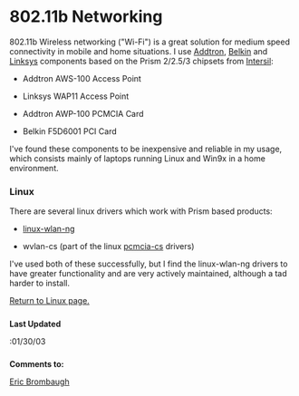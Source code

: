 








# 802.11b Networking


802.11b Wireless networking ("Wi-Fi") is a great solution for medium
speed connectivity in mobile and home situations.
I use [Addtron](http://www.addtron.com), [Belkin](http://www.belkin.com) and [Linksys](http://www.linksys.com) components based
on the Prism 2/2.5/3 chipsets from [Intersil](http://www.intersil.com):
  

- Addtron AWS-100 Access Point

- Linksys WAP11 Access Point

- Addtron AWP-100 PCMCIA Card

- Belkin F5D6001 PCI Card

I've found these components to be inexpensive and reliable in my
usage, which consists mainly of laptops running Linux and Win9x in a home
environment.

### Linux


There are several linux drivers which work with Prism based products:
  

- [linux-wlan-ng](http://www.linux-wlan.org/index.html)

- wvlan-cs (part of the linux
[pcmcia-cs](http://sourceforge.net/projects/pcmcia-cs/)
drivers)

I've used both of these successfully, but I find the linux-wlan-ng drivers
to have greater functionality and are very actively maintained, although a tad
harder to install.

[Return to Linux page.](linux.html)
##### 
**Last Updated**


:01/30/03
##### 
**Comments to:**


[Eric Brombaugh](mailto:ebrombaugh1@cox.net)










